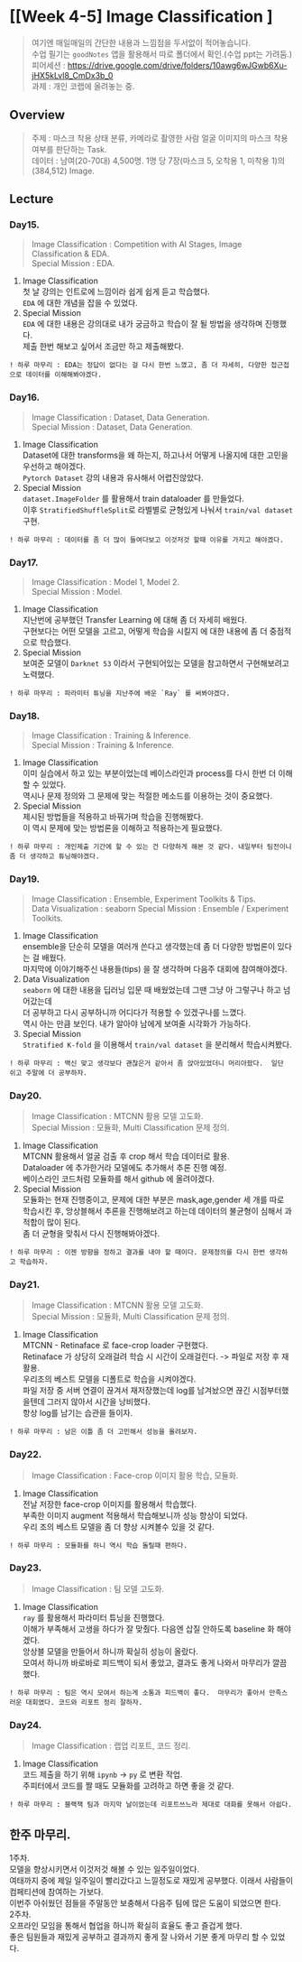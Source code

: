 ﻿
# [[Week 4-5] Image Classification ]
> 여기엔 매일매일의 간단한 내용과 느낌점을 두서없이 적어놓습니다.  
> 수업 필기는 `goodNotes` 앱을 활용해서 따로 폴더에서 확인.(수업 ppt는 가려둠.)  
> 피어세션 : https://drive.google.com/drive/folders/10awg6wJGwb6Xu-jHX5kLvl8_CmDx3b_0  
> 과제    : 개인 코랩에 올려놓는 중.  

## Overview
> 주제  : 마스크 착용 상태 분류, 카메라로 촬영한 사람 얼굴 이미지의 마스크 착용 여부를 판단하는 Task.  
> 데이터 : 남여(20-70대) 4,500명. 1명 당 7장(마스크 5, 오착용 1, 미착용 1)의 (384,512) Image.  

## Lecture
### Day15.  
> Image Classification : Competition with AI Stages, Image Classification & EDA.  
> Special Mission : EDA.  
1. Image Classification  
	첫 날 강의는 인트로에 느낌이라 쉽게 쉽게 듣고 학습했다.  
	`EDA` 에 대한 개념을 잡을 수 있었다.  
2. Special Mission  
	`EDA` 에 대한 내용은 강의대로 내가 궁금하고 학습이 잘 될 방법을 생각하며 진행했다.  
	제출 한번 해보고 싶어서 조금만 하고 제출해봤다.  
```
! 하루 마무리 : EDA는 정답이 없다는 걸 다시 한번 느꼈고, 좀 더 자세히, 다양한 접근접으로 데이터를 이해해봐야겠다.  
```

### Day16.  
> Image Classification : Dataset, Data Generation.  
> Special Mission : Dataset, Data Generation.  
1. Image Classification  
	Dataset에 대한 transforms을 왜 하는지, 하고나서 어떻게 나올지에 대한 고민을 우선하고 해야겠다.  
	`Pytorch Dataset` 강의 내용과 유사해서 어렵진않았다.  
2. Special Mission  
	`dataset.ImageFolder` 를 활용해서 train dataloader 를 만들었다.  
	이후 `StratifiedShuffleSplit`로 라벨별로 균형있게 나눠서 `train/val dataset` 구현.   
```
! 하루 마무리 : 데이터를 좀 더 많이 들여다보고 이것저것 할때 이유를 가지고 해야겠다.  
```

### Day17.  
> Image Classification : Model 1, Model 2.  
> Special Mission : Model.  
1. Image Classification  
	지난번에 공부했던 Transfer Learning 에 대해 좀 더 자세히 배웠다.  
	구현보다는 어떤 모델을 고르고, 어떻게 학습을 시킬지 에 대한 내용에 좀 더 중점적으로 학습했다.  
2. Special Mission  
	보여준 모델이 `Darknet 53` 이라서 구현되어있는 모델을 참고하면서 구현해보려고 노력했다.  
```
! 하루 마무리 : 파라미터 튜닝을 지난주에 배운 `Ray` 를 써봐야겠다.  
```

### Day18.  
> Image Classification : Training & Inference.  
> Special Mission : Training & Inference.  
1. Image Classification  
	이미 실습에서 하고 있는 부분이었는데 베이스라인과 process를 다시 한번 더 이해할 수 있었다.  
	역시나 문제 정의와 그 문제에 맞는 적절한 메소드를 이용하는 것이 중요했다.  
2. Special Mission  
	제시된 방법들을 적용하고 바꿔가며 학습을 진행해봤다.  
	이 역시 문제에 맞는 방법론을 이해하고 적용하는게 필요했다.  
```
! 하루 마무리 : 개인제출 기간에 할 수 있는 건 다양하게 해본 것 같다. 내일부터 팀전이니 좀 더 생각하고 튜닝해야겠다.  
```


### Day19.  
> Image Classification : Ensemble, Experiment Toolkits & Tips.  
> Data Visualization : seaborn
> Special Mission : Ensemble / Experiment Toolkits.  
1. Image Classification  
	ensemble을 단순히 모델을 여러개 쓴다고 생각했는데 좀 더 다양한 방법론이 있다는 걸 배웠다.  
	마지막에 이야기해주신 내용들(tips) 을 잘 생각하며 다음주 대회에 참여해야겠다.  
2. Data Visualization  
	`seaborn` 에 대한 내용을 딥러닝 입문 때 배웠었는데 그땐 그냥 아 그렇구나 하고 넘어갔는데  
	더 공부하고 다시 공부하니까 어디다가 적용할 수 있겠구나를 느꼈다.  
	역시 아는 만큼 보인다. 내가 알아야 남에게 보여줄 시각화가 가능하다.  
3. Special Mission  
	`Stratified K-fold` 을 이용해서 `train/val dataset` 을 분리해서 학습시켜봤다.   
```
! 하루 마무리 : 백신 맞고 생각보다 괜찮은거 같아서 좀 앉아있었더니 머리아팠다.  일단 쉬고 주말에 더 공부하자.  
```

### Day20.  
> Image Classification : MTCNN 활용 모델 고도화.  
> Special Mission : 모듈화, Multi Classification 문제 정의.  
1. Image Classification  
	MTCNN 활용해서 얼굴 검출 후 crop 해서 학습 데이터로 활용.  
	Dataloader 에 추가한거라 모델에도 추가해서 추론 진행 예정.  
	베이스라인 코드처럼 모듈화를 해서 github 에 올려야겠다.  
2. Special Mission  
	모듈화는 현재 진행중이고, 문제에 대한 부분은 mask,age,gender 세 개를 따로 학습시킨 후,
	앙상블해서 추론을 진행해보려고 하는데 데이터의 불균형이 심해서 과적합이 많이 된다.  
	좀 더 균형을 맞춰서 다시 진행해봐야겠다.  
```
! 하루 마무리 : 이젠 방향을 정하고 결과를 내야 할 때이다. 문제정의를 다시 한번 생각하고 학습하자.  
```

### Day21.  
> Image Classification : MTCNN 활용 모델 고도화.  
> Special Mission : 모듈화, Multi Classification 문제 정의.  
1. Image Classification  
	MTCNN - Retinaface 로 face-crop loader 구현했다.  
	Retinaface 가 상당히 오래걸려 학습 시 시간이 오래걸린다.  -> 파일로 저장 후 재활용.  
	우리조의 베스트 모델을 디폴트로 학습을 시켜야겠다.  
	파일 저장 중 서버 연결이 끊겨서 재저장했는데 log를 남겨놨으면 끊긴 시점부터했을텐데 그러지 않아서 시간을 낭비했다.  
	항상 log를 남기는 습관을 들이자.  
```
! 하루 마무리 : 남은 이틀 좀 더 고민해서 성능을 올려보자.  
```

### Day22.  
> Image Classification : Face-crop 이미지 활용 학습, 모듈화.  
1. Image Classification  
	전날 저장한 face-crop 이미지를 활용해서 학습했다.  
	부족한 이미지 augment 적용해서 학습해보니까 성능 향상이 되었다.  
	우리 조의 베스트 모델을 좀 더 향상 시켜볼수 있을 것 같다.  
```
! 하루 마무리 : 모듈화를 하니 역시 학습 돌릴때 편하다.  
```

### Day23.  
> Image Classification : 팀 모델 고도화.    
1. Image Classification  
	`ray` 를 활용해서 파라미터 튜닝을 진행했다.  
	이해가 부족해서 고생을 하다가 잘 맞췄다. 다음엔 삽질 안하도록 baseline 화 해야겠다.  
	앙상블 모델을 만들어서 하니까 확실히 성능이 올랐다.  
	모여서 하니까 바로바로 피드백이 되서 좋았고, 결과도 좋게 나와서 마무리가 깔끔했다.  
```
! 하루 마무리 : 팀은 역시 모여서 하는게 소통과 피드백이 좋다.  마무리가 좋아서 만족스러운 대회였다. 코드와 리포트 정리 잘하자.  
```

### Day24.  
> Image Classification : 랩업 리포트, 코드 정리.  
1. Image Classification  
	코드 제출을 하기 위해 `ipynb` -> `py` 로 변환 작업.  
	주피터에서 코드를 짤 때도 모듈화를 고려하고 하면 좋을 것 같다.  
```
! 하루 마무리 : 블랙잭 팀과 마지막 날이었는데 리포트쓰느라 제대로 대화를 못해서 아쉽다.  
```
## 한주 마무리.
1주차.  
	모델을 향상시키면서 이것저것 해볼 수 있는 일주일이었다.  
	여태까지 중에 제일 일주일이 빨리갔다고 느낄정도로 재밌게 공부했다. 이래서 사람들이 컴페티션에 참여하는 가보다.  
	이번주 아쉬웠던 점들을 주말동안 보충해서 다음주 팀에 많은 도움이 되었으면 한다.  
2주차.  
	오프라인 모임을 통해서 협업을 하니까 확실히 효율도 좋고 즐겁게 했다.  
	좋은 팀원들과 재밌게 공부하고 결과까지 좋게 잘 나와서 기분 좋게 마무리 할 수 있었다.  